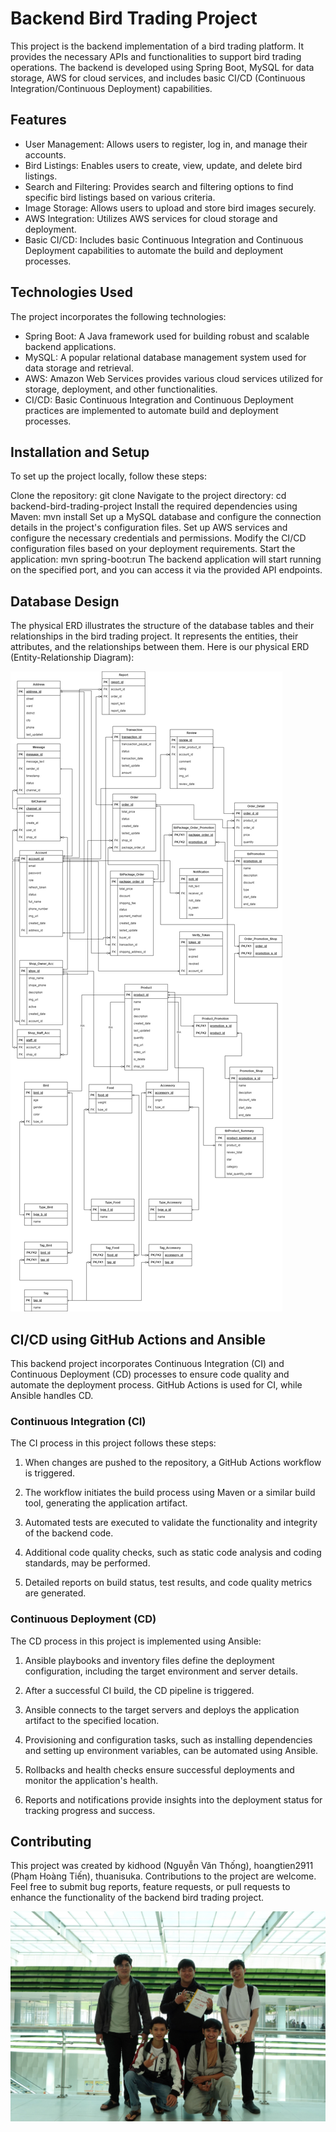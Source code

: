 
# Backend Bird Trading Project

This project is the backend implementation of a bird trading platform. It provides the necessary APIs and functionalities to support bird trading operations. The backend is developed using Spring Boot, MySQL for data storage, AWS for cloud services, and includes basic CI/CD (Continuous Integration/Continuous Deployment) capabilities. 
## Features

- User Management: Allows users to register, log in, and manage their accounts.
- Bird Listings: Enables users to create, view, update, and delete bird listings.
- Search and Filtering: Provides search and filtering options to find specific bird listings based on various criteria.
- Image Storage: Allows users to upload and store bird images securely.
- AWS Integration: Utilizes AWS services for cloud storage and deployment.
- Basic CI/CD: Includes basic Continuous Integration and Continuous Deployment capabilities to automate the build and deployment processes.

## Technologies Used

The project incorporates the following technologies:

- Spring Boot: A Java framework used for building robust and scalable backend applications.
- MySQL: A popular relational database management system used for data storage and retrieval.
- AWS: Amazon Web Services provides various cloud services utilized for storage, deployment, and other functionalities.
- CI/CD: Basic Continuous Integration and Continuous Deployment practices are implemented to automate build and deployment processes.

## Installation and Setup

To set up the project locally, follow these steps:

Clone the repository: git clone [<repository-url>](https://github.com/kidhood/bird-trading-platform-backend.git)
Navigate to the project directory: cd backend-bird-trading-project
Install the required dependencies using Maven: mvn install
Set up a MySQL database and configure the connection details in the project's configuration files.
Set up AWS services and configure the necessary credentials and permissions.
Modify the CI/CD configuration files based on your deployment requirements.
Start the application: mvn spring-boot:run
The backend application will start running on the specified port, and you can access it via the provided API endpoints.

## Database Design
The physical ERD illustrates the structure of the database tables and their relationships in the bird trading project. It represents the entities, their attributes, and the relationships between them.
Here is our physical ERD (Entity-Relationship Diagram):

![Databse ERD](img/erd.jpg "ERD")

## CI/CD using GitHub Actions and Ansible

This backend project incorporates Continuous Integration (CI) and Continuous Deployment (CD) processes to ensure code quality and automate the deployment process. GitHub Actions is used for CI, while Ansible handles CD.

### Continuous Integration (CI)

The CI process in this project follows these steps:

1. When changes are pushed to the repository, a GitHub Actions workflow is triggered.

2. The workflow initiates the build process using Maven or a similar build tool, generating the application artifact.

3. Automated tests are executed to validate the functionality and integrity of the backend code.

4. Additional code quality checks, such as static code analysis and coding standards, may be performed.

5. Detailed reports on build status, test results, and code quality metrics are generated.

### Continuous Deployment (CD)

The CD process in this project is implemented using Ansible:

1. Ansible playbooks and inventory files define the deployment configuration, including the target environment and server details.

2. After a successful CI build, the CD pipeline is triggered.

3. Ansible connects to the target servers and deploys the application artifact to the specified location.

4. Provisioning and configuration tasks, such as installing dependencies and setting up environment variables, can be automated using Ansible.

5. Rollbacks and health checks ensure successful deployments and monitor the application's health.

6. Reports and notifications provide insights into the deployment status for tracking progress and success.


## Contributing

This project was created by kidhood (Nguyễn Văn Thống), 
hoangtien2911 (Phạm Hoàng Tiến), thuanisuka. Contributions to the project are welcome. Feel free to submit bug reports, feature requests, or pull requests to enhance the functionality of the backend bird trading project.
  
![Team pic](img/5ae.jpg "Gang Of Five")
